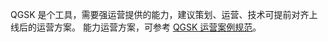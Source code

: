 QGSK 是个工具，需要强运营提供的能力，建议策划、运营、技术可提前对齐上线后的运营方案。
能力运营方案，可参考 [QGSK 运营案例规范](http://imgcache.tce.fsphere.cn/static/mc.qcloudimg.com/static/archive/fa19a59687dede70134512fc91f92464/Operation+Specification.xlsx)。
